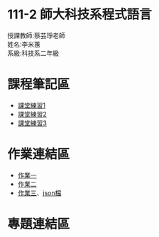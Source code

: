 # 111-2 師大科技系程式語言
授課教師:蔡芸琤老師  
姓名:李米蕙  
系級:科技系二年級  
# 課程筆記區  
- [課堂練習1](https://github.com/miilearn/111-2PL/blob/main/Task1.ipynb)
- [課堂練習2](https://github.com/miilearn/111-2PL/blob/main/Task2.ipynb)
- [課堂練習3](https://github.com/miilearn/111-2PL/blob/main/Task3.ipynb)
# 作業連結區  
- [作業一](https://github.com/miilearn/111-2PL/blob/main/HW1.ipynb)
- [作業二](https://github.com/miilearn/111-2PL/blob/main/HW2.ipynb)
- [作業三](https://github.com/miilearn/111-2PL/blob/main/HW3.ipynb)、[json檔](https://github.com/miilearn/111-2PL/blob/main/korea_travel.json)
# 專題連結區  
